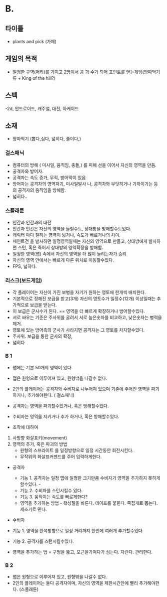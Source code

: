 # B.

## 타이틀
- plants and pick (가제)

## 게임의 목적
- 일정한 구역(머리)를 가지고 2명이서 공 과 수가 되어 포인트를 얻는게임(땅따먹기류 + King of the hill?)

## 스펙
-2d, 안드로이드, 캐주얼, 대전, 아케이드

## 소재
- 땅따먹기 (뽑다,심다, 넓히다, 줄이다,)

### 걸스패닉
- 컴퓨터의 방해 ( 미사일, 움직임, 충돌,) 를 피해 선을 이어서 자신의 영역을 만듬.
- 공격자와 방어자.
- 공격자는 속도 증가, 무적, 방어막이 있음
- 방어자는 공격자의 영역파괴, 미사일발사 나, 공격자와 부딪히거나 가까이가는 등 의 공격자의 움직임을 방해함.
- 넓히다..

### 스플래툰
- 인간과 인간과의 대전
- 인간과 인간은 자신의 영역을 늘릴수도, 상대방을 방해할수도있다.
- 캐릭터 마다 칠하는 영역이 넓거나, 속도가 빠르거나의 차이.
- 페인트건 을 발사하면 일정영역일때는 자신의 영역으로 만들고, 상대방에게 발사하면 스턴, 혹은 죽어서 상대방의 영역확장을 방해함.
- 일정한 영역(맵) 속에서 자신의 영역을 더 많이 늘리는자가 승리
- 자신의 영역 안에서는 빠르게 다른 위치로 이동할수있다.
- FPS, 넓히다.


### 리스크(보드게임)
- 각 플레이어는 자신이 가진 보병을 자기가 원하는 영토에 한개씩 배치한다.
- 기본적으로 정해진 보급을 받고(3개) 자신의 영토수가 일정수(12개) 이상일때는 추가적으로 보급을 받는다.
- 이 보급은 군사수가 된다. == 영역을 더 빠르게 확장하거나 방어할수있다.
- 서로 싸우는 기준은 주사위를 굴려서 서로 높은숫자를 비교하고, 낮은숫자는 병력을 제거.
- 영토에 있는 방어측의 군사가 사라지면 공격자는 그 영토를 차지할수있다.
- 주사위. 보급을 통한 군사의 확장,
- 넓히다

### B 1
- 맵에는  기본 50개의 영역이 있다.
- 맵은 원형으로 이루어져 있고, 원형밖을 나갈수 없다.
- 2인의 플레이어는 공격자와 수비자로 나누어져 있으며 기존에 주어진 영역을 파괴하거나, 추가해야한다. ( 걸스패닉)
- 공격자는 영역을 파괴할수있거나, 혹은 방해할수있다.  
- 수비자는 영역을 지키거나 추가 하거나, 혹은 방해할수있다.  

- 조작에 대하여
1. 사방향 화살표키(movement)
2.  영역의 추가, 혹은 파괴의 방법
    - 원형의 스프라이트 를 일정방향으로 일정 시간동안 회전시킨다.
    - 무작위의 화살표커맨드를 주어 입력하게한다.

- 공격자
  - 기능  1. 공격자는 일정 맵에 일정한 크기만큼 수비자가 영역을 추가하지 못하게 할수있다.
        -
  - 기능  2. 수비자를 스턴시킬수 있다.
  - 기능 3. 움직이는 속도를 빠르게한다?
  - 영역을 추가하는 방법 - 왁싱젤을 바른다. 테이프를 붙힌다. 쪽집게로 뽑는다. 제초기로 민다.


- 수비자
 - 기능 1. 영역을 한쪽방향으로 일정 거리까지  한번에 여러개 추가할수있다.
 - 기능  2. 공격자를 스턴시킬수있다.
 - 영역을 추가하는 법 = 구멍을 뚫고, 모근을가져다가 심는다. 자란다. 관리한다.

### B 2
- 맵은 원형으로 이루어져 있고, 원형밖을 나갈수 없다.
- 2인의 플레이어는 둘다 공격자이며, 자신의 영역을 제한시간안에 빨리 추가해야한다. (스플래툰)
